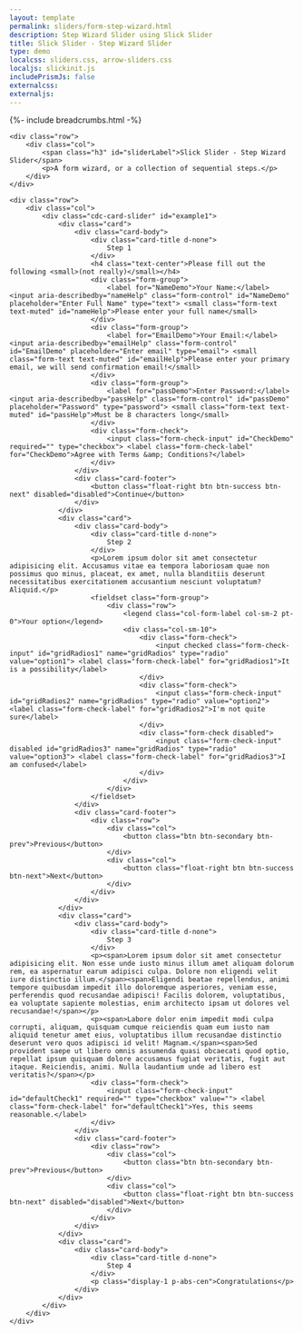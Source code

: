 ```yaml
---
layout: template
permalink: sliders/form-step-wizard.html
description: Step Wizard Slider using Slick Slider
title: Slick Slider - Step Wizard Slider 
type: demo
localcss: sliders.css, arrow-sliders.css
localjs: slickinit.js
includePrismJs: false
externalcss:
externaljs:
---
```


{%- include breadcrumbs.html -%}

<div class="container">

	<div class="row">
		<div class="col">
			<span class="h3" id="sliderLabel">Slick Slider - Step Wizard Slider</span>
			<p>A form wizard, or a collection of sequential steps.</p>
		</div>
	</div>

	<div class="row">
		<div class="col">
			<div class="cdc-card-slider" id="example1">
				<div class="card">
					<div class="card-body">
						<div class="card-title d-none">
							Step 1
						</div>
						<h4 class="text-center">Please fill out the following <small>(not really)</small></h4>
						<div class="form-group">
							<label for="NameDemo">Your Name:</label> <input aria-describedby="nameHelp" class="form-control" id="NameDemo" placeholder="Enter Full Name" type="text"> <small class="form-text text-muted" id="nameHelp">Please enter your full name</small>
						</div>
						<div class="form-group">
							<label for="EmailDemo">Your Email:</label> <input aria-describedby="emailHelp" class="form-control" id="EmailDemo" placeholder="Enter email" type="email"> <small class="form-text text-muted" id="emailHelp">Please enter your primary email, we will send confirmation email!</small>
						</div>
						<div class="form-group">
							<label for="passDemo">Enter Password:</label> <input aria-describedby="passHelp" class="form-control" id="passDemo" placeholder="Password" type="password"> <small class="form-text text-muted" id="passHelp">Must be 8 characters long</small>
						</div>
						<div class="form-check">
							<input class="form-check-input" id="CheckDemo" required="" type="checkbox"> <label class="form-check-label" for="CheckDemo">Agree with Terms &amp; Conditions?</label>
						</div>
					</div>
					<div class="card-footer">
						<button class="float-right btn btn-success btn-next" disabled="disabled">Continue</button>
					</div>
				</div>
				<div class="card">
					<div class="card-body">
						<div class="card-title d-none">
							Step 2
						</div>
						<p>Lorem ipsum dolor sit amet consectetur adipisicing elit. Accusamus vitae ea tempora laboriosam quae non possimus quo minus, placeat, ex amet, nulla blanditiis deserunt necessitatibus exercitationem accusantium nesciunt voluptatum? Aliquid.</p>
						<fieldset class="form-group">
							<div class="row">
								<legend class="col-form-label col-sm-2 pt-0">Your option</legend>
								<div class="col-sm-10">
									<div class="form-check">
										<input checked class="form-check-input" id="gridRadios1" name="gridRadios" type="radio" value="option1"> <label class="form-check-label" for="gridRadios1">It is a possibility</label>
									</div>
									<div class="form-check">
										<input class="form-check-input" id="gridRadios2" name="gridRadios" type="radio" value="option2"> <label class="form-check-label" for="gridRadios2">I'm not quite sure</label>
									</div>
									<div class="form-check disabled">
										<input class="form-check-input" disabled id="gridRadios3" name="gridRadios" type="radio" value="option3"> <label class="form-check-label" for="gridRadios3">I am confused</label>
									</div>
								</div>
							</div>
						</fieldset>
					</div>
					<div class="card-footer">
						<div class="row">
							<div class="col">
								<button class="btn btn-secondary btn-prev">Previous</button>
							</div>
							<div class="col">
								<button class="float-right btn btn-success btn-next">Next</button>
							</div>
						</div>
					</div>
				</div>
				<div class="card">
					<div class="card-body">
						<div class="card-title d-none">
							Step 3
						</div>
						<p><span>Lorem ipsum dolor sit amet consectetur adipisicing elit. Non esse unde iusto minus illum amet aliquam dolorum rem, ea aspernatur earum adipisci culpa. Dolore non eligendi velit iure distinctio illum.</span><span>Eligendi beatae repellendus, animi tempore quibusdam impedit illo doloremque asperiores, veniam esse, perferendis quod recusandae adipisci! Facilis dolorem, voluptatibus, ea voluptate sapiente molestias, enim architecto ipsam ut dolores vel recusandae!</span></p>
						<p><span>Labore dolor enim impedit modi culpa corrupti, aliquam, quisquam cumque reiciendis quam eum iusto nam aliquid tenetur amet eius, voluptatibus illum recusandae distinctio deserunt vero quos adipisci id velit! Magnam.</span><span>Sed provident saepe ut libero omnis assumenda quasi obcaecati quod optio, repellat ipsum quisquam dolore accusamus fugiat veritatis, fugit aut itaque. Reiciendis, animi. Nulla laudantium unde ad libero est veritatis?</span></p>
						<div class="form-check">
							<input class="form-check-input" id="defaultCheck1" required="" type="checkbox" value=""> <label class="form-check-label" for="defaultCheck1">Yes, this seems reasonable.</label>
						</div>
					</div>
					<div class="card-footer">
						<div class="row">
							<div class="col">
								<button class="btn btn-secondary btn-prev">Previous</button>
							</div>
							<div class="col">
								<button class="float-right btn btn-success btn-next" disabled="disabled">Next</button>
							</div>
						</div>
					</div>
				</div>
				<div class="card">
					<div class="card-body">
						<div class="card-title d-none">
							Step 4
						</div>
						<p class="display-1 p-abs-cen">Congratulations</p>
					</div>
				</div>
			</div>
		</div>
	</div>
</div>

<script id="prism-source">
window.addEventListener( 'DOMContentLoaded', function() {
	( function( $ ) {


		slickInit( '#example1', {
			'sliderType': '',
			'bodyClass': '',
			'ariaLabel': '',
			'centerMode': false,
			'arrows': false,
			'ariaLabelTarget': 'sliderLabel1',
			'customPaging': function( slick, index ) {
				var t = slick.$slides.eq( index ),
					img = t.find( 'img' ),
					src = img.attr( 'src' ),
					title = t.find( '.card-title' ),
					text = title.text();
				console.log( slick.defaults )
				return text;
			},
			'callback': function( t, d ) {
				t.addClass( 'cdc-arrow-slider' );
			},
			'responsive': [ {
				'breakpoint': 1200,
				'settings': {
					'slidesToShow': 1,
					'slidesToScroll': 1
				}
			}, {
				'breakpoint': 992,
				'settings': {
					'slidesToShow': 1,
					'slidesToScroll': 1
				}
			}, {
				'breakpoint': 768,
				'settings': {
					'slidesToShow': 1,
					'slidesToScroll': 1
				}
			}, {
				'breakpoint': 576,
				'settings': {
					'slidesToShow': 1,
					'slidesToScroll': 1
				}
			}, {
				'breakpoint': 0,
				'settings': {
					'slidesToShow': 1,
					'slidesToScroll': 1,
					'centerPadding': '20px'
				}
			} ]
		} );
	     
	     $( '.btn-next' ).on( 'click', function() {
	     	$( '.cdc-card-slider' ).slick( 'slickNext' );
	     } );
	     $( '.btn-prev' ).on( 'click', function() {
	     	$( '.cdc-card-slider' ).slick( 'slickPrev' );
	     } );
	     $( 'input:checkbox[required]' ).on( 'click', function() {
	     	$( this ).parents( '.card' ).find( '.btn-next' ).attr( 'disabled', !$( this ).is( ':checked' ) )
	     } );

	} )( jQuery );
} );
</script>